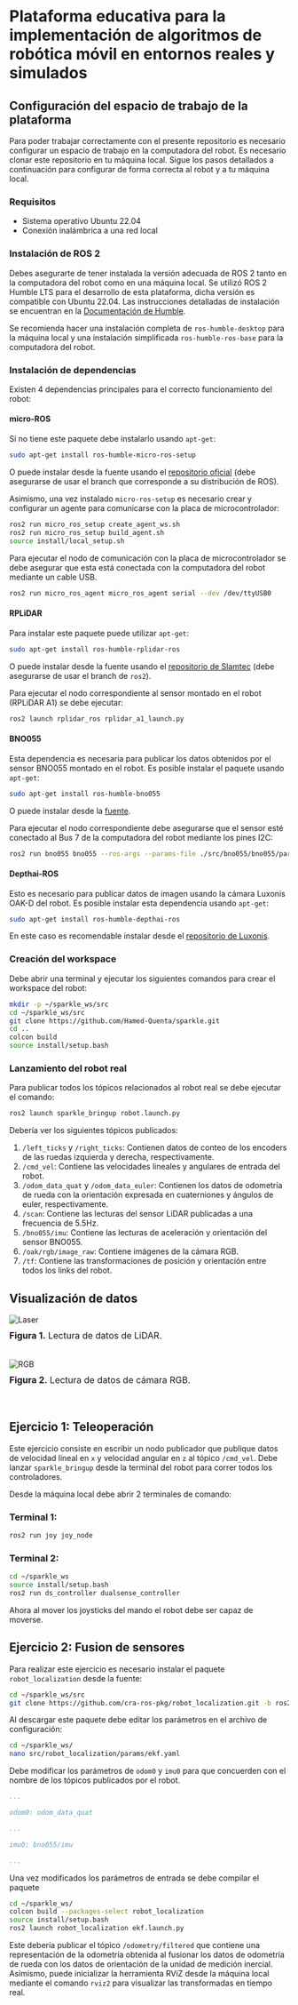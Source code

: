 # Plataforma educativa para la implementación de algoritmos de robótica móvil en entornos reales y simulados
## Configuración del espacio de trabajo de la plataforma
Para poder trabajar correctamente con el presente repositorio es necesario configurar un espacio de trabajo en la computadora del robot. Es necesario clonar este repositorio en tu máquina local. Sigue los pasos detallados a continuación para configurar de forma correcta al robot y a tu máquina local.

### Requisitos
* Sistema operativo Ubuntu 22.04
* Conexión inalámbrica a una red local

### Instalación de ROS 2
Debes asegurarte de tener instalada la versión adecuada de ROS 2 tanto en la computadora del robot como en una máquina local. Se utilizó ROS 2 Humble LTS para el desarrollo de esta plataforma, dicha versión es compatible con Ubuntu 22.04. Las instrucciones detalladas de instalación se encuentran en la [Documentación de Humble](https://docs.ros.org/en/humble/Installation.html).

Se recomienda hacer una instalación completa de `ros-humble-desktop` para la máquina local y una instalación simplificada `ros-humble-ros-base` para la computadora del robot.

### Instalación de dependencias
Existen 4 dependencias principales para el correcto funcionamiento del robot:

#### micro-ROS
Si no tiene este paquete debe instalarlo usando `apt-get`:
```bash
sudo apt-get install ros-humble-micro-ros-setup
```
O puede instalar desde la fuente usando el [repositorio oficial](https://github.com/micro-ROS/micro_ros_setup) (debe asegurarse de usar el branch que corresponde a su distribución de ROS).

Asimismo, una vez instalado `micro-ros-setup` es necesario crear y configurar un agente para comunicarse con la placa de microcontrolador:
```bash
ros2 run micro_ros_setup create_agent_ws.sh
ros2 run micro_ros_setup build_agent.sh
source install/local_setup.sh
```
Para ejecutar el nodo de comunicación con la placa de microcontrolador se debe asegurar que esta está conectada con la computadora del robot mediante un cable USB.
```bash
ros2 run micro_ros_agent micro_ros_agent serial --dev /dev/ttyUSB0
```

#### RPLiDAR
Para instalar este paquete puede utilizar `apt-get`:
```bash
sudo apt-get install ros-humble-rplidar-ros
```
O puede instalar desde la fuente usando el [repositorio de Slamtec](https://github.com/Slamtec/rplidar_ros/tree/ros2) (debe asegurarse de usar el branch de `ros2`).

Para ejecutar el nodo correspondiente al sensor montado en el robot (RPLiDAR A1) se debe ejecutar:
```bash
ros2 launch rplidar_ros rplidar_a1_launch.py
```
#### BNO055
Esta dependencia es necesaria para publicar los datos obtenidos por el sensor BNO055 montado en el robot. Es posible instalar el paquete usando `apt-get`:
```bash
sudo apt-get install ros-humble-bno055
```
O puede instalar desde la [fuente](https://github.com/flynneva/bno055.git).

Para ejecutar el nodo correspondiente debe asegurarse que el sensor esté conectado al Bus 7 de la computadora del robot mediante los pines I2C:
```bash
ros2 run bno055 bno055 --ros-args --params-file ./src/bno055/bno055/params/bno055_i2c_params.yaml
```

#### Depthai-ROS
Esto es necesario para publicar datos de imagen usando la cámara Luxonis OAK-D del robot. Es posible instalar esta dependencia usando `apt-get`:
```bash
sudo apt-get install ros-humble-depthai-ros
```
En este caso es recomendable instalar desde el [repositorio de Luxonis](https://github.com/luxonis/depthai-ros/tree/humble).

### Creación del workspace
Debe abrir una terminal y ejecutar los siguientes comandos para crear el workspace del robot:
```bash
mkdir -p ~/sparkle_ws/src
cd ~/sparkle_ws/src
git clone https://github.com/Hamed-Quenta/sparkle.git
cd ..
colcon build
source install/setup.bash
```

### Lanzamiento del robot real
Para publicar todos los tópicos relacionados al robot real se debe ejecutar el comando:
```bash
ros2 launch sparkle_bringup robot.launch.py
```

Debería ver los siguientes tópicos publicados:
1. `/left_ticks` y `/right_ticks`: Contienen datos de conteo de los encoders de las ruedas izquierda y derecha, respectivamente. 
2. `/cmd_vel`: Contiene las velocidades lineales y angulares de entrada del robot.
3. `/odom_data_quat` y `/odom_data_euler`: Contienen los datos de odometría de rueda con la orientación expresada en cuaterniones y ángulos de euler, respectivamente.
4. `/scan`: Contiene las lecturas del sensor LiDAR publicadas a una frecuencia de 5.5Hz.
5. `/bno055/imu`: Contiene las lecturas de aceleración y orientación del sensor BNO055.
6. `/oak/rgb/image_raw`: Contiene imágenes de la cámara RGB.
7. `/tf`: Contiene las transformaciones de posición y orientación entre todos los links del robot.

## Visualización de datos
<img src="https://github.com/Hamed-Quenta/sparkle/blob/main/images/laser-screen.png" alt="Laser">
<p style="margin-top:10px; font-size: 16px;"><strong>Figura 1.</strong> Lectura de datos de LiDAR.</p>
<br>
<img src="https://github.com/Hamed-Quenta/sparkle/blob/main/images/oak-rgb.png" alt="RGB">
<p style="margin-top:10px; font-size: 16px;"><strong>Figura 2.</strong> Lectura de datos de cámara RGB.</p>
<br>

## Ejercicio 1: Teleoperación
Este ejercicio consiste en escribir un nodo publicador que publique datos de velocidad lineal en `x` y velocidad angular en `z` al tópico `/cmd_vel`.
Debe lanzar `sparkle_bringup` desde la terminal del robot para correr todos los controladores.

Desde la máquina local debe abrir 2 terminales de comando:

### Terminal 1:
```bash
ros2 run joy joy_node
```

### Terminal 2:
```bash
cd ~/sparkle_ws
source install/setup.bash
ros2 run ds_controller dualsense_controller
```

Ahora al mover los joysticks del mando el robot debe ser capaz de moverse.

## Ejercicio 2: Fusion de sensores
Para realizar este ejercicio es necesario instalar el paquete `robot_localization` desde la fuente:
```bash
cd ~/sparkle_ws/src
git clone https://github.com/cra-ros-pkg/robot_localization.git -b ros2
```
Al descargar este paquete debe editar los parámetros en el archivo de configuración:
```bash
cd ~/sparkle_ws/
nano src/robot_localization/params/ekf.yaml
```
Debe modificar los parámetros de `odom0` y `imu0` para que concuerden con el nombre de los tópicos publicados por el robot.
```yaml
...

odom0: odom_data_quat

...

imu0: bno055/imu

...
```
Una vez modificados los parámetros de entrada se debe compilar el paquete
```bash
cd ~/sparkle_ws/
colcon build --packages-select robot_localization
source install/setup.bash
ros2 launch robot_localization ekf.launch.py
```
Este debería publicar el tópico `/odometry/filtered` que contiene una representación de la odometría obtenida al fusionar los datos de odometría de rueda con los datos de orientación de la unidad de medición inercial. Asimismo, puede inicializar la herramienta RViZ desde la máquina local mediante el comando `rviz2` para visualizar las transformadas en tiempo real.
